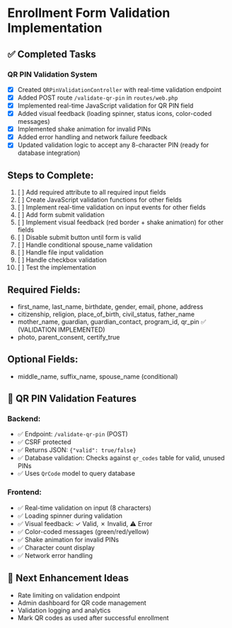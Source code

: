 # Enrollment Form Validation Implementation

## ✅ Completed Tasks

### QR PIN Validation System
- [x] Created `QRPinValidationController` with real-time validation endpoint
- [x] Added POST route `/validate-qr-pin` in `routes/web.php`
- [x] Implemented real-time JavaScript validation for QR PIN field
- [x] Added visual feedback (loading spinner, status icons, color-coded messages)
- [x] Implemented shake animation for invalid PINs
- [x] Added error handling and network failure feedback
- [x] Updated validation logic to accept any 8-character PIN (ready for database integration)

## Steps to Complete:

1. [ ] Add required attribute to all required input fields
2. [ ] Create JavaScript validation functions for other fields
3. [ ] Implement real-time validation on input events for other fields
4. [ ] Add form submit validation
5. [ ] Implement visual feedback (red border + shake animation) for other fields
6. [ ] Disable submit button until form is valid
7. [ ] Handle conditional spouse_name validation
8. [ ] Handle file input validation
9. [ ] Handle checkbox validation
10. [ ] Test the implementation

## Required Fields:
- first_name, last_name, birthdate, gender, email, phone, address
- citizenship, religion, place_of_birth, civil_status, father_name
- mother_name, guardian, guardian_contact, program_id, qr_pin ✅ (VALIDATION IMPLEMENTED)
- photo, parent_consent, certify_true

## Optional Fields:
- middle_name, suffix_name, spouse_name (conditional)

## 🔧 QR PIN Validation Features

### Backend:
- ✅ Endpoint: `/validate-qr-pin` (POST)
- ✅ CSRF protected
- ✅ Returns JSON: `{"valid": true/false}`
- ✅ Database validation: Checks against `qr_codes` table for valid, unused PINs
- ✅ Uses `QrCode` model to query database

### Frontend:
- ✅ Real-time validation on input (8 characters)
- ✅ Loading spinner during validation
- ✅ Visual feedback: ✓ Valid, ✗ Invalid, ⚠️ Error
- ✅ Color-coded messages (green/red/yellow)
- ✅ Shake animation for invalid PINs
- ✅ Character count display
- ✅ Network error handling

## 🎯 Next Enhancement Ideas
- Rate limiting on validation endpoint
- Admin dashboard for QR code management
- Validation logging and analytics
- Mark QR codes as used after successful enrollment
